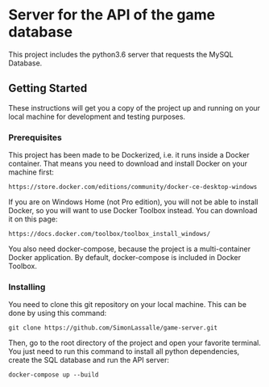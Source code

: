 # Server for the API of the game database

This project includes the python3.6 server that requests the MySQL Database.

## Getting Started

These instructions will get you a copy of the project up and running on your local machine for development and testing purposes.

### Prerequisites

This project has been made to be Dockerized, i.e. it runs inside a Docker container. That means you need to download and install Docker on your machine first:

```
https://store.docker.com/editions/community/docker-ce-desktop-windows
```

If you are on Windows Home (not Pro edition), you will not be able to install Docker, so you will want to use Docker Toolbox instead. You can download it on this page:

```
https://docs.docker.com/toolbox/toolbox_install_windows/
```

You also need docker-compose, because the project is a multi-container Docker application. By default, docker-compose is included in Docker Toolbox.

### Installing

You need to clone this git repository on your local machine. This can be done by using this command:

```
git clone https://github.com/SimonLassalle/game-server.git
```

Then, go to the root directory of the project and open your favorite terminal. You just need to run this command to install all python dependencies, create the SQL database and run the API server:

```
docker-compose up --build
```

